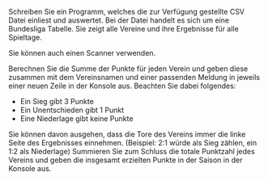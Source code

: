 Schreiben Sie ein Programm, welches die zur Verfügung gestellte CSV Datei einliest und auswertet. Bei der Datei
handelt es sich um eine Bundesliga Tabelle. Sie zeigt alle Vereine und ihre Ergebnisse für alle Spieltage.

Sie können auch einen Scanner verwenden.

Berechnen Sie die Summe der Punkte für jeden Verein und geben diese zusammen mit dem Vereinsnamen und einer passenden Meldung in jeweils einer neuen Zeile in der Konsole aus.
Beachten Sie dabei folgendes:
- Ein Sieg gibt 3 Punkte 
- Ein Unentschieden gibt 1 Punkt
- Eine Niederlage gibt keine Punkte

Sie können davon ausgehen, dass die Tore des Vereins immer die linke Seite des Ergebnisses einnehmen. (Beispiel: 2:1 würde als Sieg zählen, ein 1:2 als Niederlage)
Summieren Sie zum Schluss die totale Punktzahl jedes Vereins und geben die insgesamt erzielten Punkte in der Saison in der Konsole aus.
